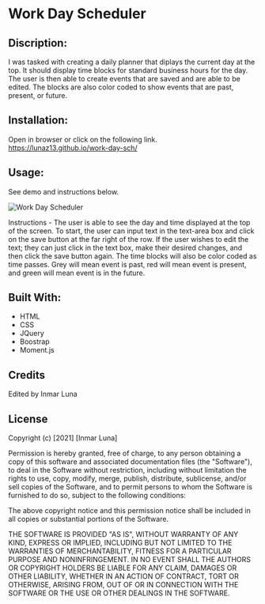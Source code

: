 # Work Day Scheduler

## Discription: 
I was tasked with creating a daily planner that diplays the current day at the top. It should display time blocks for standard business hours for the day. The user is then able to create events that are saved and are able to be edited. The blocks are also color coded to show events that are past, present, or future.

## Installation:
Open in browser or click on the following link. https://lunaz13.github.io/work-day-sch/

## Usage:
See demo and instructions below.


![Work Day Scheduler](https://user-images.githubusercontent.com/86627336/134776419-412a9a33-411c-48f9-8855-7b85811c1cbf.gif)



Instructions - The user is able to see the day and time displayed at the top of the screen. To start, the user can input text in the text-area box and click on the save button at the far right of the row. If the user wishes to edit the text; they can just click in the text box, make their desired changes, and then click the save button again. The time blocks will also be color coded as time passes. Grey will mean event is past, red will mean event is present, and green will mean event is in the future. 

## Built With:
* HTML
* CSS
* JQuery
* Boostrap
* Moment.js


## Credits
Edited by Inmar Luna

## License 

Copyright (c) [2021] [Inmar Luna]

Permission is hereby granted, free of charge, to any person obtaining a copy
of this software and associated documentation files (the "Software"), to deal
in the Software without restriction, including without limitation the rights
to use, copy, modify, merge, publish, distribute, sublicense, and/or sell
copies of the Software, and to permit persons to whom the Software is
furnished to do so, subject to the following conditions:

The above copyright notice and this permission notice shall be included in all
copies or substantial portions of the Software.

THE SOFTWARE IS PROVIDED "AS IS", WITHOUT WARRANTY OF ANY KIND, EXPRESS OR
IMPLIED, INCLUDING BUT NOT LIMITED TO THE WARRANTIES OF MERCHANTABILITY,
FITNESS FOR A PARTICULAR PURPOSE AND NONINFRINGEMENT. IN NO EVENT SHALL THE
AUTHORS OR COPYRIGHT HOLDERS BE LIABLE FOR ANY CLAIM, DAMAGES OR OTHER
LIABILITY, WHETHER IN AN ACTION OF CONTRACT, TORT OR OTHERWISE, ARISING FROM,
OUT OF OR IN CONNECTION WITH THE SOFTWARE OR THE USE OR OTHER DEALINGS IN THE
SOFTWARE.
